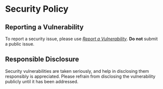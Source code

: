 # Security Policy

## Reporting a Vulnerability

To report a security issue, please use [*Report a Vulnerability*](https://github.com/jhnc-oss/yocto-build/security/advisories/new). **Do not** submit a public issue.

## Responsible Disclosure

Security vulnerabilities are taken seriously, and help in disclosing them responsibly is appreciated. Please refrain from disclosing the vulnerability publicly until it has been addressed.

